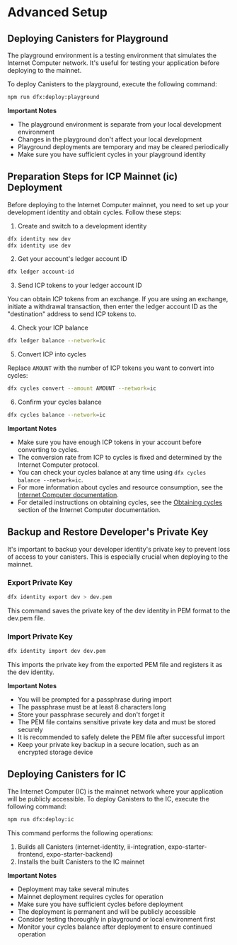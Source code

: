 # Advanced Setup

## Deploying Canisters for Playground

The playground environment is a testing environment that simulates the Internet Computer network. It's useful for testing your application before deploying to the mainnet.

To deploy Canisters to the playground, execute the following command:

```bash
npm run dfx:deploy:playground
```

**Important Notes**
- The playground environment is separate from your local development environment
- Changes in the playground don't affect your local development
- Playground deployments are temporary and may be cleared periodically
- Make sure you have sufficient cycles in your playground identity

## Preparation Steps for ICP Mainnet (ic) Deployment

Before deploying to the Internet Computer mainnet, you need to set up your development identity and obtain cycles. Follow these steps:

1. Create and switch to a development identity

```bash
dfx identity new dev
dfx identity use dev
```

2. Get your account's ledger account ID

```bash
dfx ledger account-id
```

3. Send ICP tokens to your ledger account ID

You can obtain ICP tokens from an exchange. If you are using an exchange, initiate a withdrawal transaction, then enter the ledger account ID as the "destination" address to send ICP tokens to.

4. Check your ICP balance

```bash
dfx ledger balance --network=ic
```

5. Convert ICP into cycles

Replace `AMOUNT` with the number of ICP tokens you want to convert into cycles:

```bash
dfx cycles convert --amount AMOUNT --network=ic
```

6. Confirm your cycles balance

```bash
dfx cycles balance --network=ic
```

**Important Notes**

- Make sure you have enough ICP tokens in your account before converting to cycles.
- The conversion rate from ICP to cycles is fixed and determined by the Internet Computer protocol.
- You can check your cycles balance at any time using `dfx cycles balance --network=ic`.
- For more information about cycles and resource consumption, see the [Internet Computer documentation](https://internetcomputer.org/docs/building-apps/getting-started/tokens-and-cycles).
- For detailed instructions on obtaining cycles, see the [Obtaining cycles](https://internetcomputer.org/docs/building-apps/getting-started/tokens-and-cycles#obtaining-cycles) section of the Internet Computer documentation.

## Backup and Restore Developer's Private Key

It's important to backup your developer identity's private key to prevent loss of access to your canisters. This is especially crucial when deploying to the mainnet.

### Export Private Key

```bash
dfx identity export dev > dev.pem
```

This command saves the private key of the dev identity in PEM format to the dev.pem file.

### Import Private Key

```bash
dfx identity import dev dev.pem
```

This imports the private key from the exported PEM file and registers it as the dev identity.

**Important Notes**

- You will be prompted for a passphrase during import
- The passphrase must be at least 8 characters long
- Store your passphrase securely and don't forget it
- The PEM file contains sensitive private key data and must be stored securely
- It is recommended to safely delete the PEM file after successful import
- Keep your private key backup in a secure location, such as an encrypted storage device

## Deploying Canisters for IC

The Internet Computer (IC) is the mainnet network where your application will be publicly accessible. To deploy Canisters to the IC, execute the following command:

```bash
npm run dfx:deploy:ic
```

This command performs the following operations:

1. Builds all Canisters (internet-identity, ii-integration, expo-starter-frontend, expo-starter-backend)
2. Installs the built Canisters to the IC mainnet

**Important Notes**

- Deployment may take several minutes
- Mainnet deployment requires cycles for operation
- Make sure you have sufficient cycles before deployment
- The deployment is permanent and will be publicly accessible
- Consider testing thoroughly in playground or local environment first
- Monitor your cycles balance after deployment to ensure continued operation

